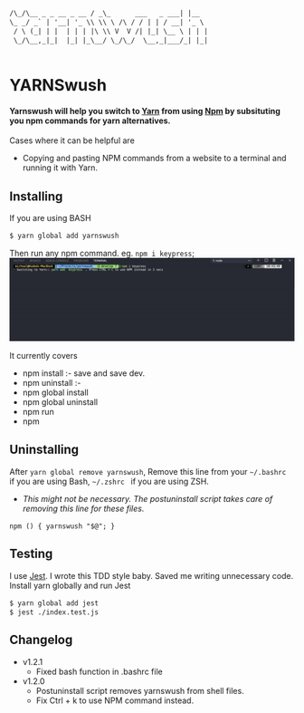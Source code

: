 ```                     __                    _     
/\_/\__ _ _ __ _ __ / _\_      ___   _ ___| |__  
\_ _/ _` | '__| '_ \\ \\ \ /\ / / | | / __| '_ \ 
 / \ (_| | |  | | | |\ \\ V  V /| |_| \__ \ | | |
 \_/\__,_|_|  |_| |_\__/ \_/\_/  \__,_|___/_| |_|
                                                 
```
# YARNSwush
#### Yarnswush will help you switch to [Yarn](https://yarnpkg.com/) from using [Npm](http://npmjs.com/) by subsituting you npm commands for yarn alternatives. 

Cases where it can be helpful are
- Copying and pasting NPM commands from a website to a terminal and running it with Yarn.
 
## Installing
If you are using BASH
```bash
$ yarn global add yarnswush

```
Then run any npm command. eg. `npm i keypress`;
![preview](preview.gif)


It currently covers 
- npm install :- save and save dev.
- npm uninstall :- 
- npm global install 
- npm global uninstall
- npm run 
- npm 

## Uninstalling
After `yarn global remove yarnswush`, Remove this line from your `~/.bashrc ` if you are using Bash, `~/.zshrc ` if you are using ZSH. 
- *This might not be necessary. The postuninstall script takes care of removing this line for these files.*
```
npm () { yarnswush "$@"; }
```


## Testing
I use [Jest](https://jestjs.io/docs/en/getting-started). I wrote this TDD style baby. Saved me writing unnecessary code. 
Install yarn globally and run Jest
```
$ yarn global add jest
$ jest ./index.test.js
```

## Changelog
- v1.2.1
  - Fixed bash function in .bashrc file
- v1.2.0
  - Postuninstall script removes yarnswush from shell files.
  - Fix Ctrl + k to use NPM command instead.